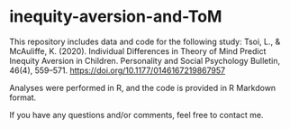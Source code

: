 # inequity-aversion-and-ToM

This repository includes data and code for the following study: 
Tsoi, L., & McAuliffe, K. (2020). Individual Differences in Theory of Mind Predict Inequity Aversion in Children. Personality and Social Psychology Bulletin, 46(4), 559–571. https://doi.org/10.1177/0146167219867957

Analyses were performed in R, and the code is provided in R Markdown format.

If you have any questions and/or comments, feel free to contact me.
